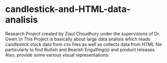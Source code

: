 # candlestick-and-HTML-data-analisis
Research Project created by Ziaul Choudhury under the supervisions of Dr. Owen.\n
This Project is basically about large data analisis which reads candlestick stock data from csv files as well as collects data from HTML file particularly to find Bullish and Bearish Engulfing(s) and product releases. Also, provide some various visual representations.
